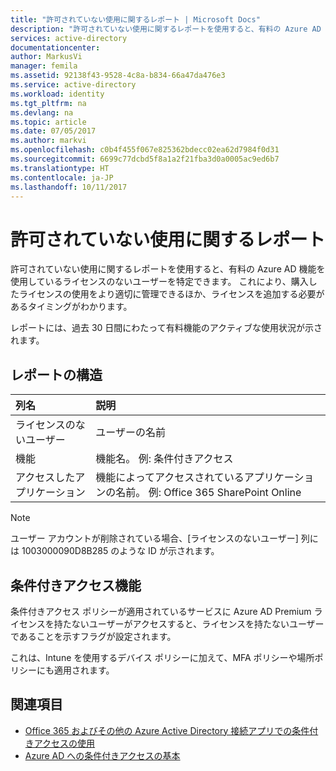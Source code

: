```yaml
---
title: "許可されていない使用に関するレポート | Microsoft Docs"
description: "許可されていない使用に関するレポートを使用すると、有料の Azure AD 機能を使用しているライセンスのないユーザーを特定できます。"
services: active-directory
documentationcenter: 
author: MarkusVi
manager: femila
ms.assetid: 92138f43-9528-4c8a-b834-66a47da476e3
ms.service: active-directory
ms.workload: identity
ms.tgt_pltfrm: na
ms.devlang: na
ms.topic: article
ms.date: 07/05/2017
ms.author: markvi
ms.openlocfilehash: c0b4f455f067e825362bdecc02ea62d7984f0d31
ms.sourcegitcommit: 6699c77dcbd5f8a1a2f21fba3d0a0005ac9ed6b7
ms.translationtype: HT
ms.contentlocale: ja-JP
ms.lasthandoff: 10/11/2017
---
```

# <a name="unlicensed-usage-report"></a>許可されていない使用に関するレポート
許可されていない使用に関するレポートを使用すると、有料の Azure AD 機能を使用しているライセンスのないユーザーを特定できます。 これにより、購入したライセンスの使用をより適切に管理できるほか、ライセンスを追加する必要があるタイミングがわかります。 

レポートには、過去 30 日間にわたって有料機能のアクティブな使用状況が示されます。 

## <a name="report-structure"></a>レポートの構造
| 列名 | 説明 |
|:--- |:--- |
| ライセンスのないユーザー |ユーザーの名前 |
| 機能 |機能名。 例: 条件付きアクセス |
| アクセスしたアプリケーション |機能によってアクセスされているアプリケーションの名前。 例: Office 365 SharePoint Online |

> [!NOTE]
> ユーザー アカウントが削除されている場合、[ライセンスのないユーザー] 列には 1003000090D8B285 のような ID が示されます。
> 
> 

## <a name="conditional-access-feature"></a>条件付きアクセス機能
条件付きアクセス ポリシーが適用されているサービスに Azure AD Premium ライセンスを持たないユーザーがアクセスすると、ライセンスを持たないユーザーであることを示すフラグが設定されます。 

これは、Intune を使用するデバイス ポリシーに加えて、MFA ポリシーや場所ポリシーにも適用されます。

## <a name="see-also"></a>関連項目
* [Office 365 およびその他の Azure Active Directory 接続アプリでの条件付きアクセスの使用](active-directory-conditional-access.md)
* [Azure AD への条件付きアクセスの基本](active-directory-conditional-access-azuread-connected-apps.md) 


